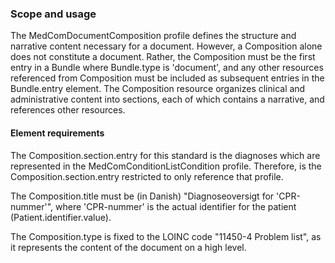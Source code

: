 ### Scope and usage 

The MedComDocumentComposition profile defines the structure and narrative content necessary for a document. However, a Composition alone does not constitute a document. Rather, the Composition must be the first entry in a Bundle where Bundle.type is 'document', and any other resources referenced from Composition must be included as subsequent entries in the Bundle.entry element. The Composition resource organizes clinical and administrative content into sections, each of which contains a narrative, and references other resources.

#### Element requirements
The Composition.section.entry for this standard is the diagnoses which are represented in the MedComConditionListCondition profile. Therefore, is the Composition.section.entry restricted to only reference that profile.

The Composition.title must be (in Danish) "Diagnoseoversigt for 'CPR-nummer'", where 'CPR-nummer' is the actual identifier for the patient (Patient.identifier.value).

The Composition.type is fixed to the LOINC code "11450-4 Problem list", as it represents the content of the document on a high level.
